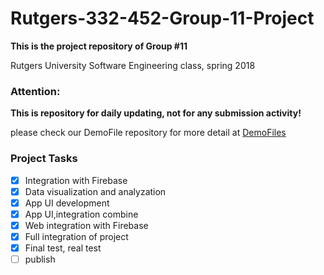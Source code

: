 # Rutgers-332-452-Group-11-Project

**This is the project repository of Group #11**

Rutgers University Software Engineering class, spring 2018

### Attention:

**This is repository for daily updating, not for any submission activity!**

please check our DemoFile repository for more detail at [DemoFiles](https://github.com/YaochengTong/DemoFiles)

### Project Tasks

* [x] Integration with Firebase
* [x] Data visualization and analyzation
* [x] App UI development
* [x] App UI,integration combine
* [x] Web integration with Firebase
* [x] Full integration of project
* [x] Final test, real test
* [ ] publish
